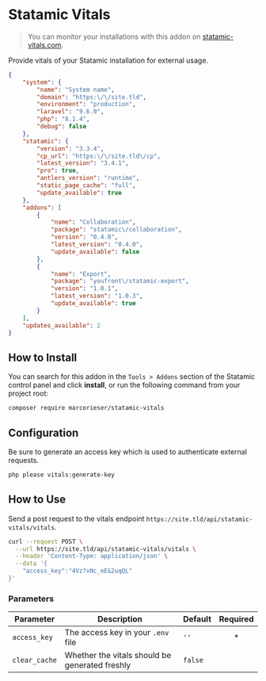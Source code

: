 # Statamic Vitals
> You can monitor your installations with this addon on [statamic-vitals.com](https://statamic-vitals.com).

Provide vitals of your Statamic installation for external usage. 
```json
{
	"system": {
		"name": "System name",
		"domain": "https:\/\/site.tld",
		"environment": "production",
		"laravel": "9.6.0",
		"php": "8.1.4",
		"debug": false
	},
	"statamic": {
		"version": "3.3.4",
		"cp_url": "https:\/\/site.tld\/cp",
		"latest_version": "3.4.1",
		"pro": true,
		"antlers_version": "runtime",
		"static_page_cache": "full",
		"update_available": true
	},
	"addons": [
		{
			"name": "Collaboration",
			"package": "statamic\/collaboration",
			"version": "0.4.0",
			"latest_version": "0.4.0",
			"update_available": false
		},
		{
			"name": "Export",
			"package": "youfront\/statamic-export",
			"version": "1.0.1",
			"latest_version": "1.0.3",
			"update_available": true
		}
	],
	"updates_available": 2
}
```

## How to Install

You can search for this addon in the `Tools > Addons` section of the Statamic control panel and click **install**, or run the following command from your project root:

``` bash
composer require marcorieser/statamic-vitals
```

## Configuration
Be sure to generate an access key which is used to authenticate external requests.
```bash
php please vitals:generate-key
```

## How to Use
Send a post request to the vitals endpoint `https://site.tld/api/statamic-vitals/vitals`.
```bash
curl --request POST \
  --url https://site.tld/api/statamic-vitals/vitals \
  --header 'Content-Type: application/json' \
  --data '{
	"access_key":"4Vz?xNc_eE&2uqQL"
}'
```

### Parameters
| Parameter     | Description                                    | Default | Required |
|---------------|------------------------------------------------|---------|:--------:|
| `access_key`  | The access key in your `.env` file     | `''`    |    *     |
| `clear_cache` | Whether the vitals should be generated freshly | `false` |          |
